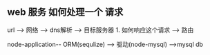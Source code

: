 
## web 服务 如何处理一个 请求

url --> 网络 --> dns解析 --> 目标服务器
    1. 如何响应这个请求 --> 路由

node-application-- ORM(sequlize) --> 驱动(node-mysql) -->mysql db

